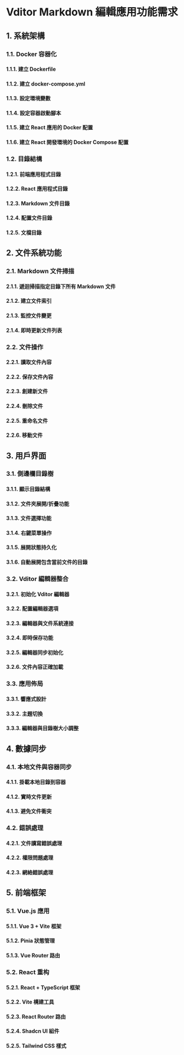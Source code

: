 # Vditor Markdown 編輯應用功能需求

## 1. 系統架構
### 1.1. Docker 容器化
#### 1.1.1. 建立 Dockerfile
#### 1.1.2. 建立 docker-compose.yml
#### 1.1.3. 設定環境變數
#### 1.1.4. 設定容器啟動腳本
#### 1.1.5. 建立 React 應用的 Docker 配置
#### 1.1.6. 建立 React 開發環境的 Docker Compose 配置

### 1.2. 目錄結構
#### 1.2.1. 前端應用程式目錄
#### 1.2.2. React 應用程式目錄
#### 1.2.3. Markdown 文件目錄
#### 1.2.4. 配置文件目錄
#### 1.2.5. 文檔目錄

## 2. 文件系統功能
### 2.1. Markdown 文件掃描
#### 2.1.1. 遞迴掃描指定目錄下所有 Markdown 文件
#### 2.1.2. 建立文件索引
#### 2.1.3. 監控文件變更
#### 2.1.4. 即時更新文件列表

### 2.2. 文件操作
#### 2.2.1. 讀取文件內容
#### 2.2.2. 保存文件內容
#### 2.2.3. 創建新文件
#### 2.2.4. 刪除文件
#### 2.2.5. 重命名文件
#### 2.2.6. 移動文件

## 3. 用戶界面
### 3.1. 側邊欄目錄樹
#### 3.1.1. 顯示目錄結構
#### 3.1.2. 文件夾展開/折疊功能
#### 3.1.3. 文件選擇功能
#### 3.1.4. 右鍵菜單操作
#### 3.1.5. 展開狀態持久化
#### 3.1.6. 自動展開包含當前文件的目錄

### 3.2. Vditor 編輯器整合
#### 3.2.1. 初始化 Vditor 編輯器
#### 3.2.2. 配置編輯器選項
#### 3.2.3. 編輯器與文件系統連接
#### 3.2.4. 即時保存功能
#### 3.2.5. 編輯器同步初始化
#### 3.2.6. 文件內容正確加載

### 3.3. 應用佈局
#### 3.3.1. 響應式設計
#### 3.3.2. 主題切換
#### 3.3.3. 編輯器與目錄樹大小調整

## 4. 數據同步
### 4.1. 本地文件與容器同步
#### 4.1.1. 掛載本地目錄到容器
#### 4.1.2. 實時文件更新
#### 4.1.3. 避免文件衝突

### 4.2. 錯誤處理
#### 4.2.1. 文件讀寫錯誤處理
#### 4.2.2. 權限問題處理
#### 4.2.3. 網絡錯誤處理

## 5. 前端框架
### 5.1. Vue.js 應用
#### 5.1.1. Vue 3 + Vite 框架
#### 5.1.2. Pinia 狀態管理
#### 5.1.3. Vue Router 路由

### 5.2. React 重构
#### 5.2.1. React + TypeScript 框架
#### 5.2.2. Vite 構建工具
#### 5.2.3. React Router 路由
#### 5.2.4. Shadcn UI 組件
#### 5.2.5. Tailwind CSS 樣式
